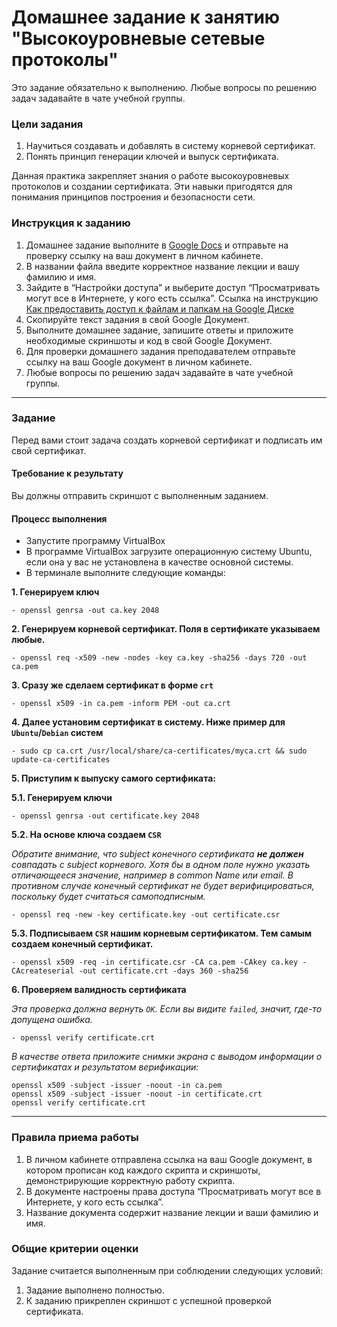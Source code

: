 # Домашнее задание к занятию "Высокоуровневые сетевые протоколы"

Это задание обязательно к выполнению. Любые вопросы по решению задач задавайте в чате учебной группы. 

### Цели задания
1. Научиться создавать и добавлять в систему корневой сертификат.
2. Понять принцип генерации ключей и выпуск сертификата.

Данная практика закрепляет знания о работе высокоуровневых протоколов  и создании сертификата. Эти навыки пригодятся для понимания принципов построения и безопасности сети.

### Инструкция к заданию

1. Домашнее задание выполните в [Google Docs](https://docs.google.com/) и отправьте на проверку ссылку на ваш документ в личном кабинете.
2. В названии файла введите корректное название лекции и вашу фамилию и имя.
3. Зайдите в “Настройки доступа” и выберите доступ “Просматривать могут все в Интернете, у кого есть ссылка”. Ссылка на инструкцию [Как предоставить доступ к файлам и папкам на Google Диске](https://support.google.com/docs/answer/2494822?hl=ru&co=GENIE.Platform%3DDesktop)
4. Скопируйте текст задания в свой  Google Документ.
5. Выполните домашнее задание, запишите ответы и приложите необходимые скриншоты и код в свой Google Документ.
6. Для проверки домашнего задания преподавателем отправьте ссылку на ваш Google документ в личном кабинете.
7. Любые вопросы по решению задач задавайте в чате учебной группы.

------

### Задание

Перед вами стоит задача создать корневой сертификат и подписать им свой сертификат.

#### Требование к результату
Вы должны отправить скриншот с выполненным заданием.

#### Процесс выполнения
- Запустите программу VirtualBox
- В программе VirtualBox загрузите операционную систему Ubuntu, если она у вас не установлена в качестве основной системы.
- В терминале выполните следующие команды:

**1. Генерируем ключ**

```
- openssl genrsa -out ca.key 2048
```

**2. Генерируем корневой сертификат. Поля в сертификате указываем любые.**

```
- openssl req -x509 -new -nodes -key ca.key -sha256 -days 720 -out ca.pem
```

**3. Сразу же сделаем сертификат в форме `crt`**

```
- openssl x509 -in ca.pem -inform PEM -out ca.crt
```

**4. Далее установим сертификат в систему. Ниже пример для `Ubuntu`/`Debian` систем**

```
- sudo cp ca.crt /usr/local/share/ca-certificates/myca.crt && sudo update-ca-certificates
```

**5. Приступим к выпуску самого сертификата:**

**5.1. Генерируем ключи**

```
- openssl genrsa -out certificate.key 2048
```

**5.2. На основе ключа создаем `CSR`**

*Обратите внимание, что subject конечного сертификата __не должен__ совпадать с subject корневого. Хотя бы в одном поле нужно указать отличающееся значение, например в common Name или email. В противном случае конечный сертификат не будет верифицироваться, поскольку будет считаться самоподписным.*

```
- openssl req -new -key certificate.key -out certificate.csr
```

**5.3. Подписываем `CSR` нашим корневым сертификатом. Тем самым создаем конечный сертификат.**

```
- openssl x509 -req -in certificate.csr -CA ca.pem -CAkey ca.key -CAcreateserial -out certificate.crt -days 360 -sha256
```

**6. Проверяем валидность сертификата**

*Эта проверка должна вернуть `OK`. Если вы видите `failed`, значит, где-то допущена ошибка.*

```
- openssl verify certificate.crt
```


*В качестве ответа приложите снимки экрана с выводом информации о сертификатах и результатом верификации:*
```
openssl x509 -subject -issuer -noout -in ca.pem
openssl x509 -subject -issuer -noout -in certificate.crt
openssl verify certificate.crt
```

------
### Правила приема работы
1. В личном кабинете отправлена ссылка на ваш Google документ, в котором прописан код каждого скрипта и скриншоты, демонстрирующие корректную работу скрипта.
2. В документе настроены права доступа “Просматривать могут все в Интернете, у кого есть ссылка”.
3. Название документа содержит название лекции и ваши фамилию и имя.

### Общие критерии оценки
Задание считается выполненным при соблюдении следующих условий:
1. Задание выполнено полностью.
2. К заданию прикреплен скриншот с успешной проверкой сертификата.
